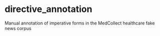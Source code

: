 # directive_annotation
Manual annotation of imperative forms in the MedCollect healthcare fake news corpus
